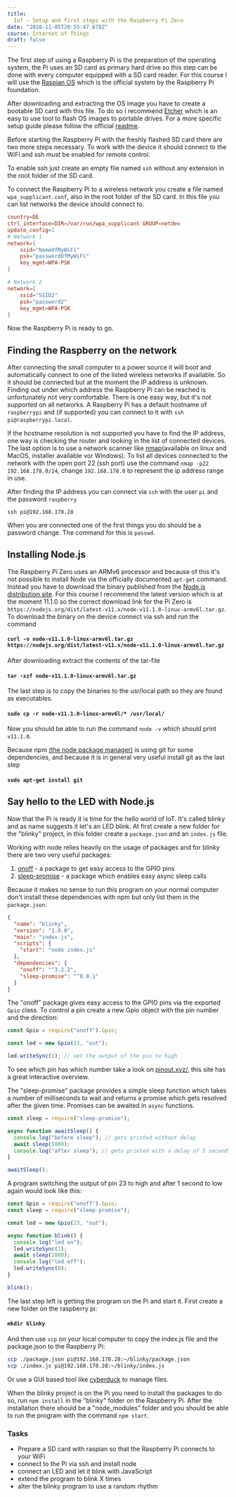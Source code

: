 ```yaml
---
title:
  IoT — Setup and first steps with the Raspberry Pi Zero
date: "2018-11-05T20:55:47.678Z"
course: Internet of Things
draft: false
---
```


The first step of using a Raspberry Pi is the
preparation of the operating system, the Pi uses
an SD card as primary hard drive so this step can
be done with every computer equipped with a SD
card reader. For this course I will use the
[Raspian OS](https://www.raspberrypi.org/downloads/raspbian/)
which is the official system by the Raspberry Pi
foundation.

After downloading and extracting the OS image you
have to create a bootable SD card with this file.
To do so I recommend
[Etcher](https://www.balena.io/etcher/) which is
an easy to use tool to flash OS images to portable
drives. For a more specific setup guide please
follow the official
[readme](https://www.raspberrypi.org/documentation/installation/installing-images/README.md).

Before starting the Raspberry Pi with the freshly
flashed SD card there are two more steps
necessary. To work with the device it should
connect to the WiFi and ssh must be enabled for
remote control.

To enable ssh just create an empty file named
`ssh` without any extension in the root folder of
the SD card.

To connect the Raspberry Pi to a wireless network
you create a file named `wpa_supplicant.conf`,
also in the root folder of the SD card. In this
file you can list networks the device should
connect to.

```conf
country=DE
ctrl_interface=DIR=/var/run/wpa_supplicant GROUP=netdev
update_config=1
# Network 1
network={
	ssid="NameOfMyWiFi"
	psk="passwordOfMyWiFi"
	key_mgmt=WPA-PSK
}

# Network 2
network={
    ssid="SSID2"
    psk="password2"
    key_mgmt=WPA-PSK
}
```

Now the Raspberry Pi is ready to go.

## Finding the Raspberry on the network

After connecting the small computer to a power
source it will boot and automatically connect to
one of the listed wireless networks if available.
So it should be connected but at the moment the IP
address is unknown. Finding out under which
address the Raspberry Pi can be reached is
unfortunately not very comfortable. There is one
easy way, but it's not supported on all networks.
A Raspberry Pi has a default hostname of
`raspberrypi` and (if supported) you can connect
to it with `ssh pi@raspberrypi.local`.

If the hostname resolution is not supported you
have to find the IP address, one way is checking
the router and looking in the list of connected
devices. The last option is to use a network
scanner like [nmap](https://nmap.org/)(available
on linux and MacOS, installer available vor
Windows). To list all devices connected to the
network with the open port 22 (ssh port) use the
command `nmap -p22 192.168.178.0/24`, change
`192.168.178.0` to represent the ip address range
in use.

After finding the IP address you can connect via
`ssh` with the user `pi` and the password
`raspberry`

`ssh pi@192.168.178.28`

When you are connected one of the first things you
do should be a password change. The command for
this is `passwd`.

## Installing Node.js

The Raspberry Pi Zero uses an ARMv6 processor and
because of this it's not possible to install Node
via the officially documented `apt-get` command.
Instead you have to download the binary published
from the
[Node.js distribution site](https://nodejs.org/dist/).
For this course I recommend the latest version
which is at the moment 11.1.0 so the correct
download link for the Pi Zero is
`https://nodejs.org/dist/latest-v11.x/node-v11.1.0-linux-armv6l.tar.gz`.
To download the binary on the device connect via
ssh and run the command

#### `curl -o node-v11.1.0-linux-armv6l.tar.gz https://nodejs.org/dist/latest-v11.x/node-v11.1.0-linux-armv6l.tar.gz`

After downloading extract the contents of the
tar-file

#### `tar -xzf node-v11.1.0-linux-armv6l.tar.gz`

The last step is to copy the binaries to the
usr/local path so they are found as executables.

#### `sudo cp -r node-v11.1.0-linux-armv6l/* /usr/local/`

Now you should be able to run the command
`node -v` which should print `v11.1.0`.

Because npm
[(the node package manager)](https://www.npmjs.com/)
is using git for some dependencies, and because it
is in general very useful install git as the last
step

#### `sudo apt-get install git`

## Say hello to the LED with Node.js

Now that the Pi is ready it is time for the hello
world of IoT. It's called blinky and as name
suggests it let's an LED blink. At first create a
new folder for the "blinky" project, in this
folder create a `package.json` and an `index.js`
file.

Working with node relies heavily on the usage of
packages and for blinky there are two very useful
packages:

1. [onoff](https://www.npmjs.com/package/onoff) -
   a package to get easy access to the GPIO pins
2. [sleep-promise](https://www.npmjs.com/package/sleep-promise) -
   a package which enables easy async sleep calls

Because it makes no sense to run this program on
your normal computer don't install these
dependencies with npm but only list them in the
`package.json`:

```json
{
  "name": "blinky",
  "version": "1.0.0",
  "main": "index.js",
  "scripts": {
    "start": "node index.js"
  },
  "dependencies": {
    "onoff": "^3.2.2",
    "sleep-promise": "^8.0.1"
  }
}
```

The "onoff" package gives easy access to the GPIO
pins via the exported `Gpio` class. To control a
pin create a new Gpio object with the pin number
and the direction:

```javascript
const Gpio = require("onoff").Gpio;

const led = new Gpio(23, "out");

led.writeSync(1); // set the output of the pin to high
```

To see which pin has which number take a look on
[pinout.xyz/](https://pinout.xyz/), this site has
a great interactive overview.

The "sleep-promise" package provides a simple
sleep function which takes a number of
milliseconds to wait and returns a promise which
gets resolved after the given time. Promises can
be awaited in `async` functions.

```javascript
const sleep = require("sleep-promise");

async function awaitSleep() {
  console.log("before sleep"); // gets printed without delay
  await sleep(5000);
  console.log("after sleep"); // gets printed with a delay of 5 seconds
}

awaitSleep();
```

A program switching the output of pin 23 to high
and after 1 second to low again would look like
this:

```javascript
const Gpio = require("onoff").Gpio;
const sleep = require("sleep-promise");

const led = new Gpio(23, "out");

async function blink() {
  console.log("led on");
  led.writeSync(1);
  await sleep(1000);
  console.log("led off");
  led.writeSync(0);
}

blink();
```

The last step left is getting the program on the
Pi and start it. First create a new folder on the
raspberry pi:

#### `mkdir blinky`

And then use `scp` on your local computer to copy
the index.js file and the package.json to the
Raspberry Pi:

```bash
scp ./package.json pi@192.168.178.28:~/blinky/package.json
scp ./index.js pi@192.168.178.28:~/blinky/index.js
```

Or use a GUI based tool like
[cyberduck](https://cyberduck.io/download/) to
manage files.

When the blinky project is on the Pi you need to
install the packages to do so, run `npm install`
in the "blinky" folder on the Raspberry Pi. After
the installation there should be a "node_modules"
folder and you should be able to run the program
with the command `npm start`.

### Tasks

- Prepare a SD card with raspian so that the
  Raspberry Pi connects to your WiFi
- connect to the Pi via ssh and install node
- connect an LED and let it blink with JavaScript
- extend the program to blink X times
- alter the blinky program to use a random rhythm
